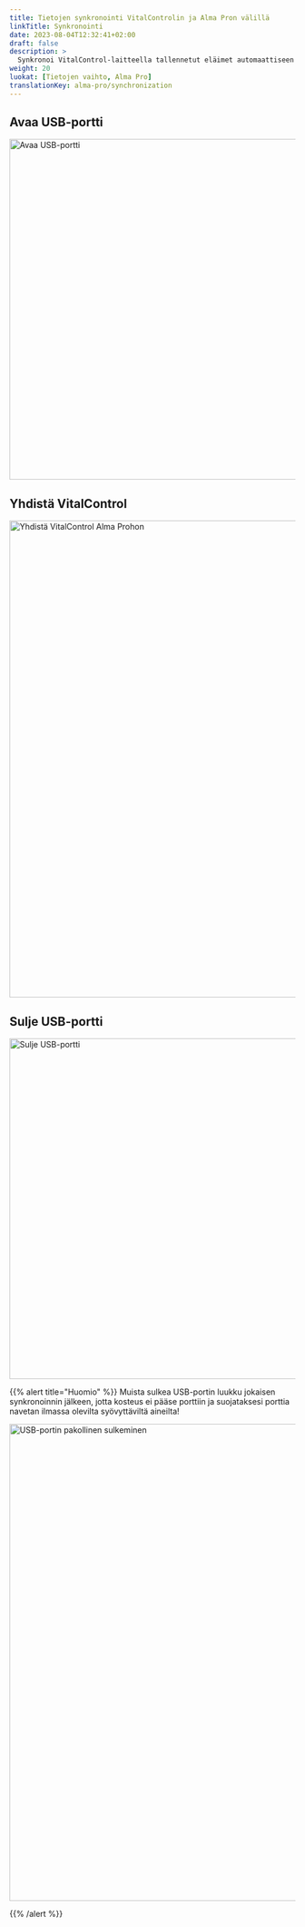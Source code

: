 ```yaml
---
title: Tietojen synkronointi VitalControlin ja Alma Pron välillä
linkTitle: Synkronointi
date: 2023-08-04T12:32:41+02:00
draft: false
description: >
  Synkronoi VitalControl-laitteella tallennetut eläimet automaattiseen ruokkijaan rekisteröityjen eläinten kanssa ja siirrä VitalControl-laitteella mitatut arvot ruokkijaan arviointia ja parempaa visualisointia varten.
weight: 20
luokat: [Tietojen vaihto, Alma Pro]
translationKey: alma-pro/synchronization
---
```

## Avaa USB-portti

<img src="/images/synchronisation/open-usb-slot.svg" width="600" align="bottom" alt="Avaa USB-portti" title="Avaa USB-portti" />

## Yhdistä VitalControl

<img src="/images/synchronisation/connect-vitalcontrol-alma_pro.svg" width="840" align="bottom" alt="Yhdistä VitalControl Alma Prohon" title="Yhteys VitalControl Alma Prohon" />

## Sulje USB-portti

<img src="/images/synchronisation/close-usb-slot.svg" width="600" align="bottom" alt="Sulje USB-portti" title="Sulje USB-portti" />

{{% alert title="Huomio" %}}
Muista sulkea USB-portin luukku jokaisen synkronoinnin jälkeen, jotta kosteus ei pääse porttiin ja suojataksesi porttia navetan ilmassa olevilta syövyttäviltä aineilta!

<img src="/images/synchronisation/info-close-usb-mandatory.svg" width="840" align="bottom" alt="USB-portin pakollinen sulkeminen" title="USB-portin sulkeminen" />

{{% /alert %}}
